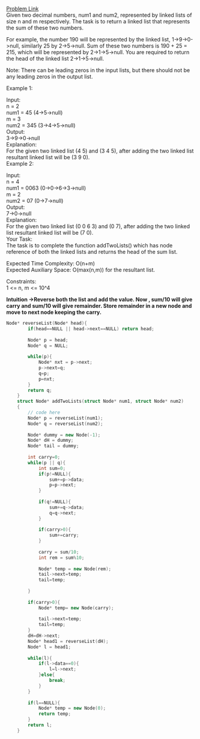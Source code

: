 [Problem Link](https://www.geeksforgeeks.org/problems/add-two-numbers-represented-by-linked-lists/1)<br>
Given two decimal numbers, num1 and num2, represented by linked lists of size n and m respectively. The task is to return a linked list that represents the sum of these two numbers.<br>


For example, the number 190 will be represented by the    linked list, 1->9->0->null, similarly 25 by 2->5->null. Sum of these two numbers is 190 + 25 = 215, which will be represented by 2->1->5->null. You are required to return the head of the linked list 2->1->5->null.<br>

Note: There can be leading zeros in the input lists, but there should not be any leading zeros in the output list.<br>



Example 1:<br>

Input:<br>
n = 2<br>
num1 = 45 (4->5->null)<br>
m = 3<br>
num2 = 345 (3->4->5->null)<br>
Output: <br>
3->9->0->null  <br>
Explanation: <br>
For the given two linked list (4 5) and (3 4 5), after adding the two linked list resultant linked list will be (3 9 0).<br>
Example 2:<br>

Input:<br>
n = 4<br>
num1 = 0063 (0->0->6->3->null)<br>
m = 2<br>
num2 = 07 (0->7->null)<br>
Output: <br>
7->0->null<br>
Explanation: <br>
For the given two linked list (0 0 6 3) and (0 7), after adding the two linked list resultant linked list will be (7 0).<br>
Your Task:<br>
The task is to complete the function addTwoLists() which has node reference of both the linked lists and returns the head of the sum list. <br>

Expected Time Complexity: O(n+m)<br>
Expected Auxiliary Space: O(max(n,m)) for the resultant list.<br>

Constraints:<br>
1 <= n, m <= 10^4<br>

__Intuition ->Reverse both the list and add the value. Now , sum/10 will give carry and sum/10 will give remainder. Store remainder in a new node and move to next node keeping the carry.__

```C++
Node* reverseList(Node* head){
        if(head==NULL || head->next==NULL) return head;
        
        Node* p = head;
        Node* q = NULL;
        
        while(p){
            Node* nxt = p->next;
            p->next=q;
            q=p;
            p=nxt;
        }
        return q;
    }
    struct Node* addTwoLists(struct Node* num1, struct Node* num2)
    {
        // code here
        Node* p = reverseList(num1);
        Node* q = reverseList(num2);
        
        Node* dummy = new Node(-1);
        Node* dH = dummy;
        Node* tail = dummy;
        
        int carry=0;
        while(p || q){
            int sum=0;
            if(p!=NULL){
                sum+=p->data;
                p=p->next;
            } 
            
            if(q!=NULL){
                sum+=q->data;
                q=q->next;
            }
            
            if(carry>0){
                sum+=carry;
            }
            
            carry = sum/10;
            int rem = sum%10;
            
            Node* temp = new Node(rem);
            tail->next=temp;
            tail=temp;
            
        }
        
        if(carry>0){
            Node* temp= new Node(carry);
            
            tail->next=temp;
            tail=temp;
        }
        dH=dH->next;
        Node* head1 = reverseList(dH);
        Node* l = head1;
        
        while(l){
            if(l->data==0){
                l=l->next;
            }else{
                break;
            }
        }
        
        if(l==NULL){
            Node* temp = new Node(0);
            return temp;
        }
        return l;
    }
```
